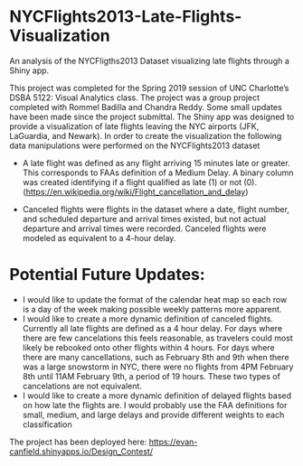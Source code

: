 # NYCFlights2013-Late-Flights-Visualization
An analysis of the NYCFligths2013 Dataset visualizing late flights through a Shiny app.

This project was completed for the Spring 2019 session of UNC Charlotte’s DSBA 5122: Visual Analytics class. The project was a group project completed with Rommel Badilla and Chandra Reddy. Some small updates have been made since the project submittal.
The Shiny app was designed to provide a visualization of late flights leaving the NYC airports (JFK, LaGuardia, and Newark). In order to create the visualization the following data manipulations were performed on the NYCFlights2013 dataset

*	A late flight was defined as any flight arriving 15 minutes late or greater. This corresponds to FAAs definition of a Medium Delay. A binary column was created identifying if a flight qualified as late (1) or not (0). (https://en.wikipedia.org/wiki/Flight_cancellation_and_delay)


*	Canceled flights were flights in the dataset where a date, flight number, and scheduled departure and arrival times existed, but not actual departure and arrival times were recorded. Canceled flights were modeled as equivalent to a 4-hour delay.


# Potential Future Updates:
* I would like to update the format of the calendar heat map so each row is a day of the week making possible weekly patterns more apparent. 
* I would like to create a more dynamic definition of canceled flights. Currently all late flights are defined as a 4 hour delay. For days where there are few cancelations this feels reasonable, as travelers could most likely be rebooked onto other flights within 4 hours. For days where there are many cancellations, such as February 8th and 9th when there was a large snowstorm in NYC, there were no flights from 4PM February 8th until 11AM February 9th, a period of 19 hours. These two types of cancelations are not equivalent.
* I would like to create a more dynamic definition of delayed flights based on how late the flights are. I would probably use the FAA definitions for small, medium, and large delays and provide different weights to each classification

The project has been deployed here:
https://evan-canfield.shinyapps.io/Design_Contest/
